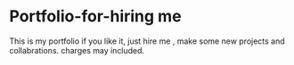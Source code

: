 # Portfolio-for-hiring me
This is my portfolio
if you like it, just hire me , make some new projects and collabrations.
charges may included.
